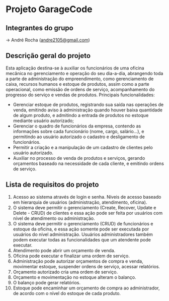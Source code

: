 # Projeto GarageCode
## Integrantes do grupo
-> André Rocha (andre2105@gmail.com)
## Descrição geral do projeto 
Esta aplicação destina-se à auxiliar os funcionários de uma oficina mecânica no gerenciamento e operação do seu dia-a-dia, abrangendo toda a parte de administração do empreendimento, como gerenciamento de caixa, recursos humanos e estoque de produtos, assim como a parte operacional, como emissão de ordens de serviço, acompanhamento do progresso do serviço e vendas de produtos.
Principais funcionalidades:
 - Gerenciar estoque de produtos, registrando sua saída nas operações de venda, emitindo aviso à administração quando houver baixa quantidade de algum produto, e admitindo a entrada de produtos no estoque mediante usuário autorizado;
- Gerenciar o quadro de funcionários da empresa, contendo as informações sobre cada funcionário (nome, cargo, salário…), e permitindo ao usuário autorizado o cadastro e desligamento de funcionários.
- Permitir a criação e a manipulação de um cadastro de clientes pelo usuário autorizado.
- Auxiliar no processo de venda de produtos e serviços, gerando orçamentos baseado na necessidade de cada cliente, e emitindo ordens de serviço.
## Lista de requisitos do projeto
1. Acesso ao sistema através de login e senha. Níveis de acesso baseado em hierarquia de usuários (administração, atendimento, oficina).
2. O sistema deve permitir o gerenciamento (Create, Recover, Update e Delete - CRUD) de clientes e essa ação pode ser feita por usuários com nível de atendimento ou administração.
3. O sistema deve permitir o gerenciamento (CRUD) de funcionários e estoque da oficina, e essa ação somente pode ser executada por usuários do nível administração. Usuários administradores também podem executar todas as funcionalidades que um atendente pode executar.
4. Atendimento pode abrir um orçamento de venda.
5. Oficina pode executar e finalizar uma ordem de serviço.
6. Administração pode autorizar orçamentos de compra e venda, movimentar estoque, suspender ordens de serviço, acessar relatórios.
7. Orçamento autorizado cria uma ordem de serviço.
8. Orçamento e movimentação no estoque alteram o balanço.
9. O balanço pode gerar relatórios.
10. Estoque pode encaminhar um orçamento de compra ao administrador, de acordo com o nível do estoque de cada produto.

